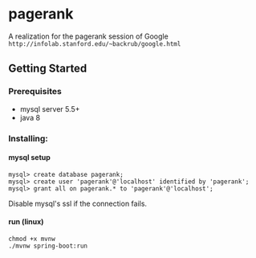 # pagerank
A realization for the pagerank session of Google `http://infolab.stanford.edu/~backrub/google.html`
## Getting Started
### Prerequisites
* mysql server 5.5+
* java 8
### Installing:
#### mysql setup
```
mysql> create database pagerank;
mysql> create user 'pagerank'@'localhost' identified by 'pagerank';
mysql> grant all on pagerank.* to 'pagerank'@'localhost';
```
Disable mysql's ssl if the connection fails.
#### run (linux)
```
chmod +x mvnw
./mvnw spring-boot:run
```
